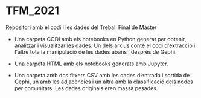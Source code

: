 # TFM_2021
Repositori amb el codi i les dades del Treball Final de Màster

- Una carpeta  CODI amb els notebooks en Python generat per obtenir, analitzar i visualitzar les dades. Un dels arxius conté el codi d'extracció i l'altre tota la manipulació de les dades abans i desprès de Gephi.

- Una carpeta  HTML amb els notebooks generats amb Jupyter.

- Una carpeta amb dos fitxers CSV amb les dades d’entrada i sortida de Gephi, un amb les adjacències i un altra amb la classificació dels nodes per comunitats. Les dades originals eren massa pesades.

